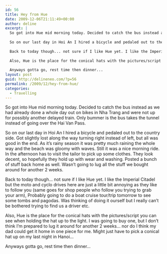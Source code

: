 ```yaml
---
id: 56
title: Hey from Hue
date: 2009-12-06T21:11:49+00:00
author: deline
excerpt: |
  So got into Hue mid morning today. Decided to catch the bus instead as we had already done a whole day out on bikes in Nha Trang and were not up for possibly another delayed train. Only bummer is the bus takes the tunnel instead of going over the Hai Van Pass.
  
  So on our last day in Hoi An I hired a bicycle and pedaled out to the country side. Got slightly lost along the way turning right instead of left, but all was good in the end. As it's rainy season it was pretty much raining the whole way and the beach was gloomy with waves. Still it was a nice morning ride. In the afternoon has to visit the tailor to pick up some clothes. They look decent, so hopefully they hold up with wear and washing. Posted a bunch of stuff back home as well. Wasn't going to lug all the stuff we bought around for another 2 weeks.
  
  Back to today though... not sure if I like Hue yet. I like the Imperial Citadel but the moto and cyclo drives here are just a little bit annoying as they like to follow you (same goes for shop people who follow you trying to grab your arm), Probably going to do a boat cruise tour/trip tomorrow to see some tombs and pagodas. Was thinking of doing it ourself but I really can't be bothered trying to find us a driver etc.
  
  Also, Hue is the place for the conical hats with the pictures/script you can see when holding the hat up to the light. I was going to buy one, but I don't think I'm prepared to lug it around for another 2 weeks... nor do I think my dad could get it home in one piece for me. Might just have to pick a conical hat up on my last night in Hanoi...
  
  Anyways gotta go, rest time then dinner...
layout: post
guid: http://delineneo.com/?p=56
permalink: /2009/12/hey-from-hue/
categories:
  - Travelling
---
```

So got into Hue mid morning today. Decided to catch the bus instead as we had already done a whole day out on bikes in Nha Trang and were not up for possibly another delayed train. Only bummer is the bus takes the tunnel instead of going over the Hai Van Pass.

So on our last day in Hoi An I hired a bicycle and pedaled out to the country side. Got slightly lost along the way turning right instead of left, but all was good in the end. As it&#8217;s rainy season it was pretty much raining the whole way and the beach was gloomy with waves. Still it was a nice morning ride. In the afternoon has to visit the tailor to pick up some clothes. They look decent, so hopefully they hold up with wear and washing. Posted a bunch of stuff back home as well. Wasn&#8217;t going to lug all the stuff we bought around for another 2 weeks.

Back to today though&#8230; not sure if I like Hue yet. I like the Imperial Citadel but the moto and cyclo drives here are just a little bit annoying as they like to follow you (same goes for shop people who follow you trying to grab your arm), Probably going to do a boat cruise tour/trip tomorrow to see some tombs and pagodas. Was thinking of doing it ourself but I really can&#8217;t be bothered trying to find us a driver etc.

Also, Hue is the place for the conical hats with the pictures/script you can see when holding the hat up to the light. I was going to buy one, but I don&#8217;t think I&#8217;m prepared to lug it around for another 2 weeks&#8230; nor do I think my dad could get it home in one piece for me. Might just have to pick a conical hat up on my last night in Hanoi&#8230;

Anyways gotta go, rest time then dinner&#8230;